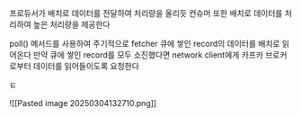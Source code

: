 
프로듀서가 배치로 데이터를 전달하여 처리량을 올리듯 컨슈머 또한 배치로 데이터를 처리하여 높은 처리량을 제공한다

poll() 메서드를 사용하여 주기적으로 fetcher 큐에 쌓인 record의 데이터를 배치로 읽어온다
만약 큐에 쌓인 record를 모두 소진했다면 network client에게 카프카 브로커로부터 데이터를 읽어들이도록 요청한다

ㅌ


![[Pasted image 20250304132710.png]]